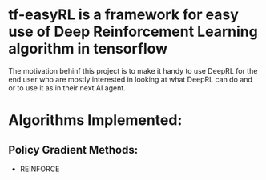 # tf-easyRL is a framework for easy use of Deep Reinforcement Learning algorithm in tensorflow
The motivation behinf this project is to make it handy to use DeepRL for the end user who are mostly interested in looking at what DeepRL can do and or to use it as in their next AI agent.

# Algorithms Implemented:

## Policy Gradient Methods:
* REINFORCE
